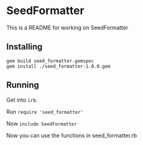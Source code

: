 # SeedFormatter

This is a README for working on SeedFormatter

## Installing

```
gem build seed_formatter.gemspec
gem install ./seed_formatter-1.0.0.gem
```

## Running

Get into `irb`.

Run `require 'seed_formatter'`

Now `include SeedFormatter`

Now you can use the functions in seed_formatter.rb